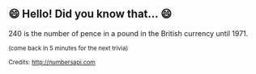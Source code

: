 ## 😄 Hello! Did you know that... 😄
240 is the number of pence in a pound in the British currency until 1971.

<sup>(come back in 5 minutes for the next trivia)</sup>


<sup>Credits: http://numbersapi.com</sup>
